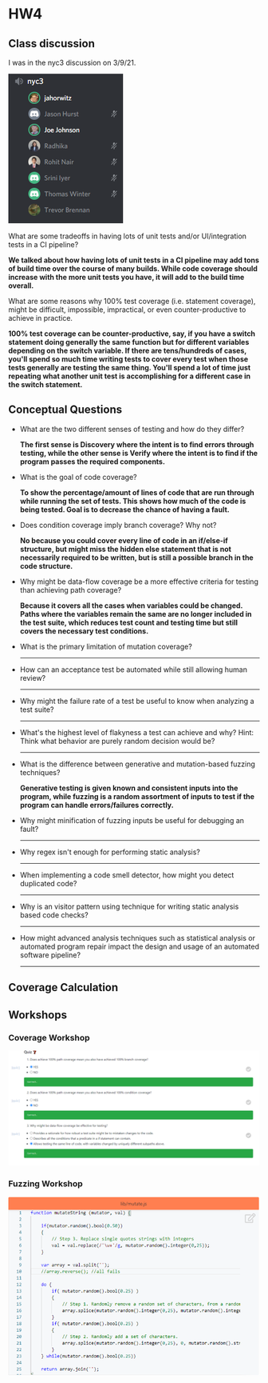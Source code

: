 # HW4

## Class discussion

I was in the nyc3 discussion on 3/9/21.

![img](HW4_Discussion.png)

What are some tradeoffs in having lots of unit tests and/or UI/integration tests in a CI pipeline?

**We talked about how having lots of unit tests in a CI pipeline may add tons of build time over the course of many builds. While code coverage should increase with the more unit tests you have, it will add to the build time overall.**

What are some reasons why 100% test coverage (i.e. statement coverage), might be difficult, impossible, impractical, or even counter-productive to achieve in practice.

**100% test coverage can be counter-productive, say, if you have a switch statement doing generally the same function but for different variables depending on the switch variable. If there are tens/hundreds of cases, you'll spend so much time writing tests to cover every test when those tests generally are testing the same thing. You'll spend a lot of time just repeating what another unit test is accomplishing for a different case in the switch statement.**

## Conceptual Questions

* What are the two different senses of testing and how do they differ?

    **The first sense is Discovery where the intent is to find errors through testing, while the other sense is Verify where the intent is to find if the program passes the required components.**

* What is the goal of code coverage?

    **To show the percentage/amount of lines of code that are run through while running the set of tests. This shows how much of the code is being tested. Goal is to decrease the chance of having a fault.**

* Does condition coverage imply branch coverage? Why not?

    **No because you could cover every line of code in an if/else-if structure, but might miss the hidden else statement that is not necessarily required to be written, but is still a possible branch in the code structure.**

* Why might be data-flow coverage be a more effective criteria for testing than achieving path coverage?

    **Because it covers all the cases when variables could be changed. Paths where the variables remain the same are no longer included in the test suite, which reduces test count and testing time but still covers the necessary test conditions.**

* What is the primary limitation of mutation coverage?

    ****

* How can an acceptance test be automated while still allowing human review?

    ****

* Why might the failure rate of a test be useful to know when analyzing a test suite?

    ****

* What's the highest level of flakyness a test can achieve and why? Hint: Think what behavior are purely random decision would be?

    ****

* What is the difference between generative and mutation-based fuzzing techniques?

    **Generative testing is given known and consistent inputs into the program, while fuzzing is a random assortment of inputs to test if the program can handle errors/failures correctly.**

* Why might minification of fuzzing inputs be useful for debugging an fault?

    ****

* Why regex isn't enough for performing static analysis?

    ****

* When implementing a code smell detector, how might you detect duplicated code?

    ****

* Why is an visitor pattern using technique for writing static analysis based code checks?

    ****

* How might advanced analysis techniques such as statistical analysis or automated program repair impact the design and usage of an automated software pipeline?

    ****

## Coverage Calculation



## Workshops

### Coverage Workshop

![img](CoverageWorkshop.png)

### Fuzzing Workshop

![img](FuzzingWorkshop.png)
